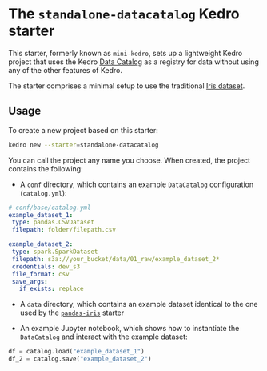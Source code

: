 # The `standalone-datacatalog` Kedro starter

This starter, formerly known as `mini-kedro`, sets up a lightweight Kedro project that uses the Kedro [Data Catalog](https://docs.kedro.org/en/stable/data/index.html) as a registry for data without using any of the other features of Kedro.

The starter comprises a minimal setup to use the traditional [Iris dataset](https://www.kaggle.com/uciml/iris).

## Usage

To create a new project based on this starter:

```bash
kedro new --starter=standalone-datacatalog
```

You can call the project any name you choose. When created, the project contains the following:

* A `conf` directory, which contains an example `DataCatalog` configuration (`catalog.yml`):

 ```yaml
# conf/base/catalog.yml
example_dataset_1:
  type: pandas.CSVDataset
  filepath: folder/filepath.csv

example_dataset_2:
  type: spark.SparkDataset
  filepath: s3a://your_bucket/data/01_raw/example_dataset_2*
  credentials: dev_s3
  file_format: csv
  save_args:
    if_exists: replace
```

* A `data` directory, which contains an example dataset identical to the one used by the [`pandas-iris`](https://github.com/kedro-org/kedro-starters/tree/main/pandas-iris) starter

* An example Jupyter notebook, which shows how to instantiate the `DataCatalog` and interact with the example dataset:

```python
df = catalog.load("example_dataset_1")
df_2 = catalog.save("example_dataset_2")
```
